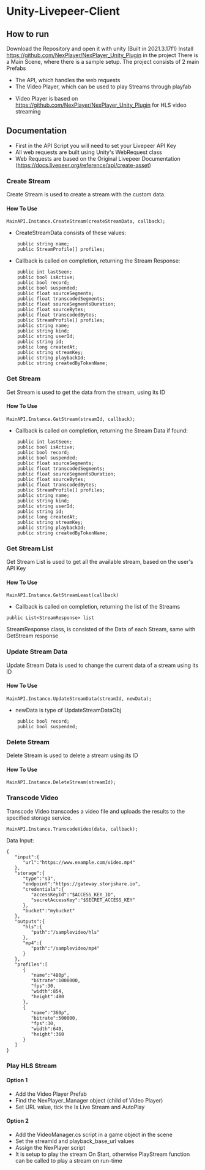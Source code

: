 # Unity-Livepeer-Client

## How to run

Download the Repository and open it with unity (Built in 2021.3.17f1)
Install https://github.com/NexPlayer/NexPlayer_Unity_Plugin in the project
There is a Main Scene, where there is a sample setup.
The project consists of 2 main Prefabs
* The API, which handles the web requests
* The Video Player, which can be used to play Streams through playfab
 - Video Player is based on https://github.com/NexPlayer/NexPlayer_Unity_Plugin for HLS video streaming
 
## Documentation

* First in the API Script you will need to set your Livepeer API Key
* All web requests are built using Unity's WebRequest class
* Web Requests are based on the Original Livepeer Documentation (https://docs.livepeer.org/reference/api/create-asset)

### Create Stream
Create Stream is used to create a stream with the custom data.

#### How To Use
```
MainAPI.Instance.CreateStream(createStreamData, callback);
```

* CreateStreamData consists of these values:
```
    public string name;
    public StreamProfile[] profiles;
```

* Callback is called on completion, returning the Stream Response:
```
    public int lastSeen;
    public bool isActive;
    public bool record;
    public bool suspended;
    public float sourceSegments;
    public float transcodedSegments;
    public float sourceSegmentsDuration;
    public float sourceBytes;
    public float transcodedBytes;
    public StreamProfile[] profiles;
    public string name;
    public string kind;
    public string userId;
    public string id;
    public long createdAt;
    public string streamKey;
    public string playbackId;
    public string createdByTokenName;
```

### Get Stream
Get Stream is used to get the data from the stream, using its ID

#### How To Use
```
MainAPI.Instance.GetStream(streamId, callback);
```

* Callback is called on completion, returning the Stream Data if found:
```    
    public int lastSeen;
    public bool isActive;
    public bool record;
    public bool suspended;
    public float sourceSegments;
    public float transcodedSegments;
    public float sourceSegmentsDuration;
    public float sourceBytes;
    public float transcodedBytes;
    public StreamProfile[] profiles;
    public string name;
    public string kind;
    public string userId;
    public string id;
    public long createdAt;
    public string streamKey;
    public string playbackId;
    public string createdByTokenName;
```

### Get Stream List
Get Stream List is used to get all the available stream, based on the user's API Key

#### How To Use
```
MainAPI.Instance.GetStreamLeast(callback)
```

* Callback is called on completion, returning the list of the Streams
```
public List<StreamResponse> list
```
StreamResponse class, is consisted of the Data of each Stream, same with GetStream response

### Update Stream Data
Update Stream Data is used to change the current data of a stream using its ID

#### How To Use
```
MainAPI.Instance.UpdateStreamData(streamId, newData);
```

* newData is type of UpdateStreamDataObj
```
    public bool record;
    public bool suspended;
```

### Delete Stream
Delete Stream is used to delete a stream using its ID

#### How To Use
```
MainAPI.Instance.DeleteStream(streamId);
```

### Transcode Video
Transcode Video transcodes a video file and uploads the results to the specified storage service.
```
MainAPI.Instance.TranscodeVideo(data, callback);
```
Data Input:
```
{
   "input":{
      "url":"https://www.example.com/video.mp4"
   },
   "storage":{
      "type":"s3",
      "endpoint":"https://gateway.storjshare.io",
      "credentials":{
         "accessKeyId":"$ACCESS_KEY_ID",
         "secretAccessKey":"$SECRET_ACCESS_KEY"
      },
      "bucket":"mybucket"
   },
   "outputs":{
      "hls":{
         "path":"/samplevideo/hls"
      },
      "mp4":{
         "path":"/samplevideo/mp4"
      }
   },
   "profiles":[
      {
         "name":"480p",
         "bitrate":1000000,
         "fps":30,
         "width":854,
         "height":480
      },
      {
         "name":"360p",
         "bitrate":500000,
         "fps":30,
         "width":640,
         "height":360
      }
   ]
}
```

### Play HLS Stream

#### Option 1
* Add the Video Player Prefab
* Find the NexPlayer_Manager object (child of Video Player)
* Set URL value, tick the Is Live Stream and AutoPlay

#### Option 2
* Add the VideoManager.cs script in a game object in the scene
* Set the streamId and playback_base_url values
* Assign the NexPlayer script
* It is setup to play the stream On Start, otherwise PlayStream function can be called to play a stream on run-time
